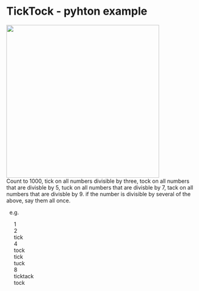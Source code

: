 # TickTock - pyhton example
<img src="https://user-images.githubusercontent.com/42244545/178146951-2072636d-6917-4954-b978-37b7ab8fca62.gif" width="400"> <br>
Count to 1000, tick on all numbers divisible by three, tock on all numbers that are divisble by 5, tuck on all numbers that are divisble by 7, tack on all numbers that are divisble by 9.
if the number is divisible by several of the above, say them all once.

&nbsp;&nbsp;e.g.<br>

&nbsp;&nbsp;&nbsp;&nbsp;&nbsp;1 <br>
&nbsp;&nbsp;&nbsp;&nbsp;&nbsp;2 <br>
&nbsp;&nbsp;&nbsp;&nbsp;&nbsp;tick <br>
&nbsp;&nbsp;&nbsp;&nbsp;&nbsp;4 <br>
&nbsp;&nbsp;&nbsp;&nbsp;&nbsp;tock <br>
&nbsp;&nbsp;&nbsp;&nbsp;&nbsp;tick <br>
&nbsp;&nbsp;&nbsp;&nbsp;&nbsp;tuck <br>
&nbsp;&nbsp;&nbsp;&nbsp;&nbsp;8 <br>
&nbsp;&nbsp;&nbsp;&nbsp;&nbsp;ticktack <br>
&nbsp;&nbsp;&nbsp;&nbsp;&nbsp;tock <br>


